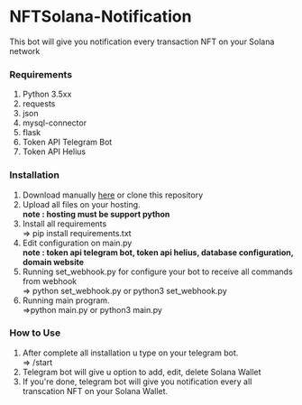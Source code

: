 # NFTSolana-Notification
This bot will give you notification every transaction NFT on your Solana network

### Requirements
1. Python 3.5xx
2. requests
3. json
4. mysql-connector
5. flask
6. Token API Telegram Bot
7. Token API Helius

### Installation
1. Download manually <a href="https://github.com/setiaone-tech/NFTSolana-Notification/archive/refs/heads/main.zip">here</a> or clone this repository
2. Upload all files on your hosting.
   <br>**note : hosting must be support python**
3. Install all requirements
   <br>=> pip install requirements.txt
4. Edit configuration on main.py
   <br>**note : token api telegram bot, token api helius, database configuration, domain website**
5. Running set_webhook.py for configure your bot to receive all commands from webhook
   <br>=> python set_webhook.py or python3 set_webhook.py
6. Running main program.
   <br>=>python main.py or python3 main.py

### How to Use
1. After complete all installation u type on your telegram bot.
   <br>=> /start
2. Telegram bot will give u option to add, edit, delete Solana Wallet
3. If you're done, telegram bot will give you notification every all transcation NFT on your Solana Wallet.
